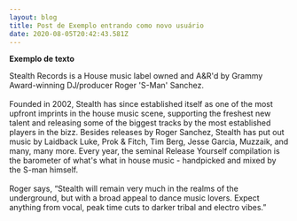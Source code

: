 ```yaml
---
layout: blog
title: Post de Exemplo entrando como novo usuário
date: 2020-08-05T20:42:43.581Z
---
```

**Exemplo de texto**

Stealth Records is a House music label owned and A&R'd by Grammy Award-winning DJ/producer Roger 'S-Man' Sanchez.\
\
Founded in 2002, Stealth has since established itself as one of the most upfront imprints in the house music scene, supporting the freshest new talent and releasing some of the biggest tracks by the most established players in the bizz. Besides releases by Roger Sanchez, Stealth has put out music by Laidback Luke, Prok & Fitch, Tim Berg, Jesse Garcia, Muzzaik, and many, many more. Every year, the seminal Release Yourself compilation is the barometer of what's what in house music - handpicked and mixed by the S-man himself.\
\
Roger says, “Stealth will remain very much in the realms of the underground, but with a broad appeal to dance music lovers. Expect anything from vocal, peak time cuts to darker tribal and electro vibes.”